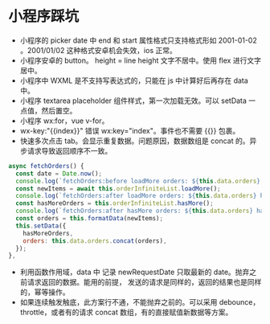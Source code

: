 # 小程序踩坑

* 小程序的 picker date 中 end 和 start 属性格式只支持格式形如 2001-01-02 。2001/01/02 这种格式安卓机会失效，ios 正常。
* 小程序安卓的 button。 height = line height 文字不居中。使用 flex 进行文字居中。
* 小程序中 WXML 是不支持写表达式的，只能在 js 中计算好后再存在 data 中。
* 小程序 textarea placeholder 组件样式，第一次加载无效。可以 setData 一点值，然后置空。
* 小程序 wx:for，vue v-for。
* wx-key:"{{index}}"  错误 wx:key="index"。事件也不需要 {{}} 包裹。
* 快速多次点击 tab。会显示重复数据。问题原因，数据数组是 concat 的。异步请求导致返回顺序不一致。

```javascript
async fetchOrders() {
  const date = Date.now();
  console.log(`fetchOrders:before loadMore orders: ${this.data.orders} hasMore: ${this.data.hasMoreOrders} type: ${this.data.type} ${date}`);
  const newItems = await this.orderInfiniteList.loadMore();
  console.log(`fetchOrders:after loadMore orders: ${this.data.orders} hasMore: ${this.data.hasMoreOrders} type: ${this.data.type} ${date}`);
  const hasMoreOrders = this.orderInfiniteList.hasMore();
  console.log(`fetchOrders:after hasMore orders: ${this.data.orders} hasMore: ${this.data.hasMoreOrders} type: ${this.data.type} ${date}`);
  const orders = this.formatData(newItems);
  this.setData({
    hasMoreOrders,
    orders: this.data.orders.concat(orders),
  });
},
```

* 利用函数作用域，data 中 记录 newRequestDate 只取最新的 date。抛弃之前请求返回的数据。能用的前提， 发送的请求是同样的，返回的结果也是同样的，幂等操作。
* 如果连续触发触底，此方案行不通，不能抛弃之前的。可以采用 debounce，throttle，或者有的请求 concat 数组，有的直接赋值新数据等方案。
